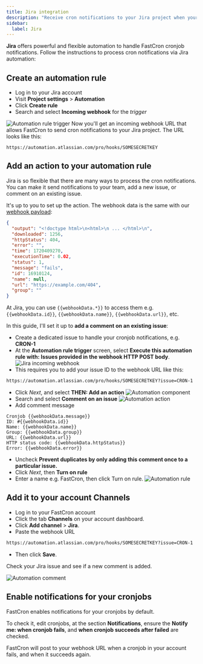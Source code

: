 ```yaml
---
title: Jira integration
description: "Receive cron notifications to your Jira project when your cronjobs fail or succeed."
sidebar:
  label: Jira
---
```


**Jira** offers powerful and flexible automation to handle FastCron cronjob notifications.
Follow the instructions to process cron notifications via Jira automation:

## Create an automation rule

- Log in to your Jira account
- Visit **Project settings** > **Automation**
- Click **Create rule**
- Search and select **Incoming webhook** for the _trigger_

![Automation rule trigger](/screenshots/integrations/jira-automation-rule-trigger.png)
Now you'll get an incoming webhook URL that allows FastCron to send cron notifications to your Jira project.
The URL looks like this:

```
https://automation.atlassian.com/pro/hooks/SOMESECRETKEY
```

## Add an action to your automation rule

Jira is so flexible that there are many ways to process the cron notifications.
You can make it send notifications to your team, add a new issue, or comment on an existing issue.

It's up to you to set up the action. The webhook data is the same with our [webhook payload](webhook):

```json
{
  "output": "<!doctype html>\n<html>\n ... </html>\n",
  "downloaded": 1256,
  "httpStatus": 404,
  "error": "",
  "time": 1720409270,
  "executionTime": 0.02,
  "status": 1,
  "message": "fails",
  "id": 16910124,
  "name": null,
  "url": "https://example.com/404",
  "group": ""
}
```

At Jira, you can use `{{webhookData.*}}` to access them e.g. `{{webhookData.id}}`, `{{webhookData.name}}`, `{{webhookData.url}}`, etc.

In this guide, I'll set it up to **add a comment on an existing issue**:

- Create a dedicated issue to handle your cronjob notifications, e.g. **CRON-1**
- At the **Automation rule trigger** screen, select **Execute this automation rule with: Issues provided in the webhook HTTP POST body**.
  ![Jira incoming webhook](/screenshots/integrations/jira-incoming-webhook.png)
- This requires you to add your issue ID to the webhook URL like this:
```txt "CRON-1"
https://automation.atlassian.com/pro/hooks/SOMESECRETKEY?issue=CRON-1
```
- Click _Next_, and select **THEN: Add an action**
  ![Automation component](/screenshots/integrations/jira-component.png)
- Search and select **Comment on an issue**
  ![Automation action](/screenshots/integrations/jira-action.png)
- Add comment message
```
Cronjob {{webhookData.message}}
ID: #{{webhookData.id}}
Name: {{webhookData.name}}
Group: {{webhookData.group}}
URL: {{webhookData.url}}
HTTP status code: {{webhookData.httpStatus}}
Error: {{webhookData.error}}
```

- Uncheck **Prevent duplicates by only adding this comment once to a particular issue.**
- Click _Next_, then **Turn on rule**
- Enter a name e.g. FastCron, then click Turn on rule.
  ![Automation rule](/screenshots/integrations/jira-rule.png)

## Add it to your account Channels

- Log in to your FastCron account
- Click the tab **Channels** on your account dashboard.
- Click **Add channel** > **Jira**.
- Paste the webhook URL
```txt "CRON-1"
https://automation.atlassian.com/pro/hooks/SOMESECRETKEY?issue=CRON-1
```
- Then click **Save**.

Check your Jira issue and see if a new comment is added.

![Automation comment](/screenshots/integrations/jira-comment.png)

## Enable notifications for your cronjobs

FastCron enables notifications for your cronjobs by default.

To check it, edit cronjobs, at the section **Notifications**,
ensure the **Notify me: when cronjob fails**, and **when cronjob succeeds after failed** are checked.

FastCron will post to your webhook URL when a cronjob in your account fails, and when it succeeds again.
